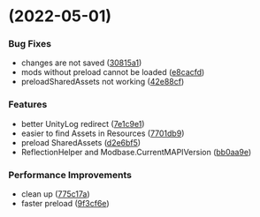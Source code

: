 #  (2022-05-01)


### Bug Fixes

* changes are not saved ([30815a1](https://github.com/HKLab/HollowKnightMod.Tool/commit/30815a167de2e7d688571f1e44d5d34eccaab25e))
* mods without preload cannot be loaded ([e8cacfd](https://github.com/HKLab/HollowKnightMod.Tool/commit/e8cacfdb654decdef7dfc7347eb337359f2d5d2c))
* preloadSharedAssets not working ([42e88cf](https://github.com/HKLab/HollowKnightMod.Tool/commit/42e88cfa71a69cd244d67d62d708b3db9c5fd366))


### Features

* better UnityLog redirect ([7e1c9e1](https://github.com/HKLab/HollowKnightMod.Tool/commit/7e1c9e193326f719eb3f435555c7d130fb91502c))
* easier to find Assets in Resources ([7701db9](https://github.com/HKLab/HollowKnightMod.Tool/commit/7701db94255adfe8f114eb08485f3913cc9777d1))
* preload SharedAssets ([d2e6bf5](https://github.com/HKLab/HollowKnightMod.Tool/commit/d2e6bf52448e13bd4773b57bd20056a8aa615dc5))
* ReflectionHelper and Modbase.CurrentMAPIVersion ([bb0aa9e](https://github.com/HKLab/HollowKnightMod.Tool/commit/bb0aa9e5d5bc68b2b5e3393d0ce36091963126da))


### Performance Improvements

* clean up ([775c17a](https://github.com/HKLab/HollowKnightMod.Tool/commit/775c17a5848744f6582465a45ee072783811152a))
* faster preload ([9f3cf6e](https://github.com/HKLab/HollowKnightMod.Tool/commit/9f3cf6e355750677f5629160ec3b71f2ae520350))



